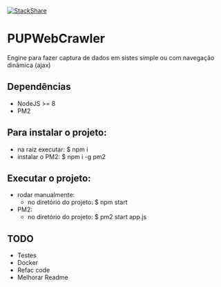 [![StackShare](https://img.shields.io/badge/tech-stack-0690fa.svg?style=flat)](https://stackshare.io/bgsouza/bgsouza)

# PUPWebCrawler

Engine para fazer captura de dados em sistes simple ou com navegação dinâmica (ajax)

## Dependências
  - NodeJS >= 8
  - PM2
  
## Para instalar o projeto:
-  na raiz executar: $ npm i
-  instalar o PM2: $ npm i -g pm2

## Executar o projeto:
- rodar manualmente:
  - no diretório do projeto: $ npm start
- PM2:
  - no diretório do projeto: $ pm2 start app.js

## TODO
 - Testes
 - Docker
 - Refac code
 - Melhorar Readme
